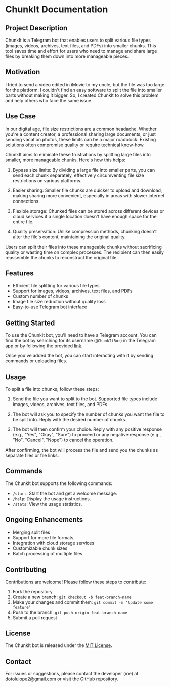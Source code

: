 # ChunkIt Documentation

## Project Description

ChunkIt is a Telegram bot that enables users to split various file types (images, videos, archives, text files, and PDFs) into smaller chunks. This tool saves time and effort for users who need to manage and share large files by breaking them down into more manageable pieces.


## Motivation

I tried to send a video edited in iMovie to my uncle, but the file was too large for the platform. I couldn't find an easy software to split the file into smaller parts without making it bigger. So, I created ChunkIt to solve this problem and help others who face the same issue.

## Use Case

In our digital age, file size restrictions are a common headache. Whether you're a content creator, a professional sharing large documents, or just sending vacation photos, these limits can be a major roadblock. Existing solutions often compromise quality or require technical know-how.

ChunkIt aims to eliminate these frustrations by splitting large files into smaller, more manageable chunks. Here's how this helps:

1. Bypass size limits: By dividing a large file into smaller parts, you can send each chunk separately, effectively circumventing file size restrictions on various platforms.

2. Easier sharing: Smaller file chunks are quicker to upload and download, making sharing more convenient, especially in areas with slower internet connections.

3. Flexible storage: Chunked files can be stored across different devices or cloud services if a single location doesn't have enough space for the entire file.

4. Quality preservation: Unlike compression methods, chunking doesn't alter the file's content, maintaining the original quality.

Users can split their files into these manageable chunks without sacrificing quality or wasting time on complex processes. The recipient can then easily reassemble the chunks to reconstruct the original file.

## Features

- Efficient file splitting for various file types
- Support for images, videos, archives, text files, and PDFs
- Custom number of chunks
- Image file size reduction without quality loss
- Easy-to-use Telegram bot interface

## Getting Started

To use the ChunkIt bot, you'll need to have a Telegram account. You can find the bot by searching for its username (`@ChunkItBot`) in the Telegram app or by following the provided [link](https://t.me/ChunkItBot).

Once you've added the bot, you can start interacting with it by sending commands or uploading files.

## Usage

To split a file into chunks, follow these steps:

1. Send the file you want to split to the bot. Supported file types include images, videos, archives, text files, and PDFs.

2. The bot will ask you to specify the number of chunks you want the file to be split into. Reply with the desired number of chunks.

3. The bot will then confirm your choice. Reply with any positive response (e.g., "Yes", "Okay", "Sure") to proceed or any negative response (e.g., "No", "Cancel", "Nope") to cancel the operation.

After confirming, the bot will process the file and send you the chunks as separate files or file links.

## Commands

The ChunkIt bot supports the following commands:

- `/start`: Start the bot and get a welcome message.
- `/help`: Display the usage instructions.
- `/stats`: View the usage statistics.

## Ongoing Enhancements

- Merging split files
- Support for more file formats
- Integration with cloud storage services
- Customizable chunk sizes
- Batch processing of multiple files

## Contributing

Contributions are welcome! Please follow these steps to contribute:

1. Fork the repository
2. Create a new branch: `git checkout -b feat-branch-name`
3. Make your changes and commit them: `git commit -m 'Update some feature'`
4. Push to the branch: `git push origin feat-branch-name`
5. Submit a pull request

## License

The ChunkIt bot is released under the [MIT License](LICENSE).


## Contact

For issues or suggestions, please contact the developer (me) at dotolulope2@gmail.com or visit the GitHub repository.
